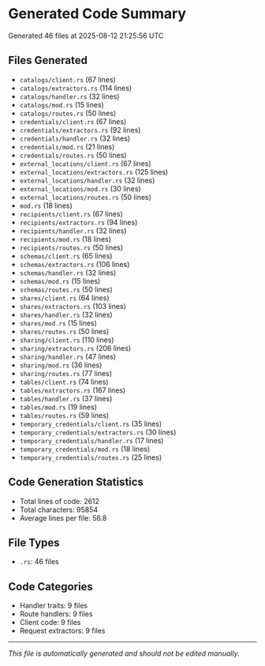 # Generated Code Summary

Generated 46 files at 2025-08-12 21:25:56 UTC

## Files Generated

- `catalogs/client.rs` (67 lines)
- `catalogs/extractors.rs` (114 lines)
- `catalogs/handler.rs` (32 lines)
- `catalogs/mod.rs` (15 lines)
- `catalogs/routes.rs` (50 lines)
- `credentials/client.rs` (67 lines)
- `credentials/extractors.rs` (92 lines)
- `credentials/handler.rs` (32 lines)
- `credentials/mod.rs` (21 lines)
- `credentials/routes.rs` (50 lines)
- `external_locations/client.rs` (67 lines)
- `external_locations/extractors.rs` (125 lines)
- `external_locations/handler.rs` (32 lines)
- `external_locations/mod.rs` (30 lines)
- `external_locations/routes.rs` (50 lines)
- `mod.rs` (18 lines)
- `recipients/client.rs` (67 lines)
- `recipients/extractors.rs` (94 lines)
- `recipients/handler.rs` (32 lines)
- `recipients/mod.rs` (18 lines)
- `recipients/routes.rs` (50 lines)
- `schemas/client.rs` (65 lines)
- `schemas/extractors.rs` (106 lines)
- `schemas/handler.rs` (32 lines)
- `schemas/mod.rs` (15 lines)
- `schemas/routes.rs` (50 lines)
- `shares/client.rs` (64 lines)
- `shares/extractors.rs` (103 lines)
- `shares/handler.rs` (32 lines)
- `shares/mod.rs` (15 lines)
- `shares/routes.rs` (50 lines)
- `sharing/client.rs` (110 lines)
- `sharing/extractors.rs` (206 lines)
- `sharing/handler.rs` (47 lines)
- `sharing/mod.rs` (36 lines)
- `sharing/routes.rs` (77 lines)
- `tables/client.rs` (74 lines)
- `tables/extractors.rs` (167 lines)
- `tables/handler.rs` (37 lines)
- `tables/mod.rs` (19 lines)
- `tables/routes.rs` (59 lines)
- `temporary_credentials/client.rs` (35 lines)
- `temporary_credentials/extractors.rs` (30 lines)
- `temporary_credentials/handler.rs` (17 lines)
- `temporary_credentials/mod.rs` (18 lines)
- `temporary_credentials/routes.rs` (25 lines)

## Code Generation Statistics

- Total lines of code: 2612
- Total characters: 95854
- Average lines per file: 56.8

## File Types

- `.rs`: 46 files

## Code Categories

- Handler traits: 9 files
- Route handlers: 9 files
- Client code: 9 files
- Request extractors: 9 files

---
*This file is automatically generated and should not be edited manually.*
